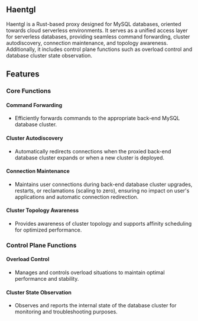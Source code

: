 ## Haentgl

Haentgl is a Rust-based proxy designed for MySQL databases, oriented towards cloud serverless environments. It
serves as a unified access layer for serverless databases, providing seamless command forwarding, cluster autodiscovery,
connection maintenance, and topology awareness. Additionally, it includes control plane functions such as overload
control and database cluster state observation.

## Features

### Core Functions

#### Command Forwarding

- Efficiently forwards commands to the appropriate back-end MySQL database cluster.

#### Cluster Autodiscovery

- Automatically redirects connections when the proxied back-end database cluster expands or when a new cluster is
  deployed.

#### Connection Maintenance

- Maintains user connections during back-end database cluster upgrades, restarts, or reclamations (scaling to zero),
  ensuring no impact on user's applications and automatic connection redirection.

#### Cluster Topology Awareness

- Provides awareness of cluster topology and supports affinity scheduling for optimized performance.

### Control Plane Functions

#### Overload Control

- Manages and controls overload situations to maintain optimal performance and stability.

#### Cluster State Observation

- Observes and reports the internal state of the database cluster for monitoring and troubleshooting purposes.